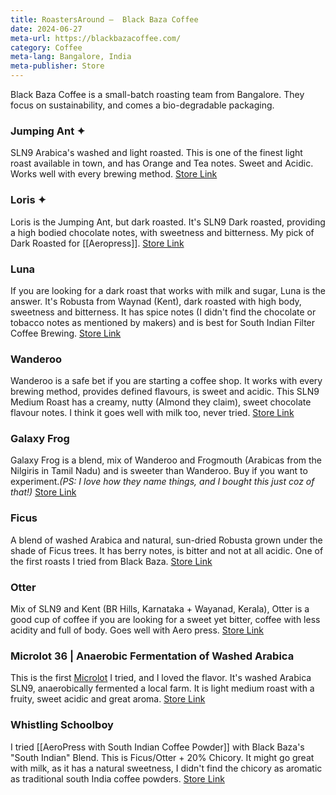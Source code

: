 ```yaml
---
title: RoastersAround —  Black Baza Coffee
date: 2024-06-27
meta-url: https://blackbazacoffee.com/
category: Coffee
meta-lang: Bangalore, India
meta-publisher: Store
---
```

Black Baza Coffee is a small-batch roasting team from Bangalore. They focus on sustainability, and comes a bio-degradable packaging. 

### Jumping Ant ✦
SLN9 Arabica's washed and light roasted. This is one of the finest light roast available in town, and has Orange and Tea notes. Sweet and Acidic. Works well with every brewing method.  [Store Link](https://store.blackbazacoffee.com/products/jumping-ant)

### Loris ✦
Loris is the Jumping Ant, but dark roasted. It's SLN9 Dark roasted, providing a high bodied chocolate notes, with sweetness and bitterness. My pick of Dark Roasted for [[Aeropress]]. [Store Link](https://store.blackbazacoffee.com/products/loris)

### Luna 
If you are looking for a dark roast that works with milk and sugar, Luna is the answer. It's Robusta from Waynad (Kent), dark roasted with high body, sweetness and bitterness. It has spice notes (I didn't find the chocolate or tobacco notes as mentioned by makers) and is best for South Indian Filter Coffee Brewing. [Store Link](https://store.blackbazacoffee.com/products/luna-1)

### Wanderoo
Wanderoo is a safe bet if you are starting a coffee shop. It works with every brewing method, provides defined flavours, is sweet and acidic. This SLN9 Medium Roast has a creamy, nutty (Almond they claim), sweet chocolate flavour notes. I think it goes well with milk too, never tried. [Store Link](https://store.blackbazacoffee.com/products/wanderoo)

### Galaxy Frog
Galaxy Frog is a blend, mix of Wanderoo and Frogmouth (Arabicas from the Nilgiris in Tamil Nadu) and is sweeter than Wanderoo. Buy if you want to experiment.*(PS: I love how they name things, and I bought this just coz of that!)* [Store Link](https://store.blackbazacoffee.com/products/galaxy-frog)

### Ficus
A blend of washed Arabica and natural, sun-dried Robusta grown under the shade of Ficus trees. It has berry notes, is bitter and not at all acidic. One of the first roasts I tried from Black Baza. [Store Link](https://store.blackbazacoffee.com/products/ficus)

### Otter
Mix of SLN9 and Kent (BR Hills, Karnataka + Wayanad, Kerala), Otter is a good cup of coffee if you are looking for a sweet yet bitter, coffee with less acidity and full of body. Goes well with Aero press. [Store Link](https://store.blackbazacoffee.com/products/otter)

### Microlot 36 | Anaerobic Fermentation of Washed Arabica
This is the first [Microlot](https://www.drivencoffee.com/blog/what-is-microlot-coffee/) I tried, and I loved the flavor. It's washed Arabica SLN9, anaerobically fermented a local farm. It is light medium roast with a fruity, sweet acidic and great aroma. [Store Link](https://store.blackbazacoffee.com/products/microlot-anaerobic-fermentation-of-washed-arabica)

### Whistling Schoolboy
I tried [[AeroPress with South Indian Coffee Powder]] with Black Baza's "South Indian" Blend. This is Ficus/Otter + 20% Chicory. It might go great with milk, as it has a natural sweetness, I didn't find the chicory as aromatic as traditional south India coffee powders. [Store Link](https://store.blackbazacoffee.com/products/filter-coffee)
